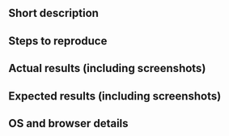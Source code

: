 ## Short description

## Steps to reproduce

## Actual results (including screenshots)

## Expected results (including screenshots)

## OS and browser details
<!-- https://www.whatsmybrowser.org/ -->
